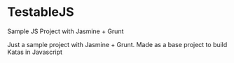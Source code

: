 # TestableJS
Sample JS Project with Jasmine + Grunt

Just a sample project with Jasmine + Grunt.
Made as a base project to build Katas in Javascript
